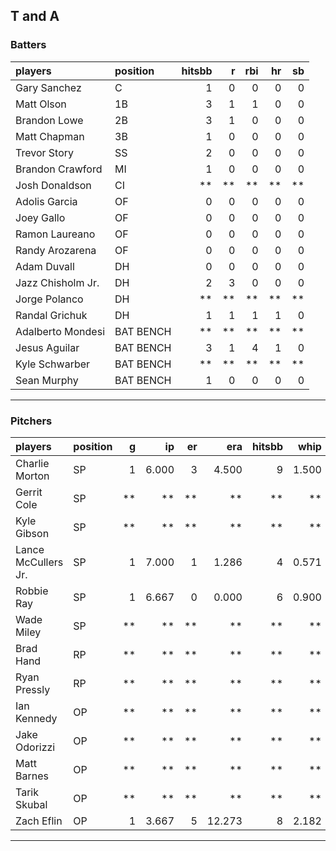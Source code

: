 ## T and A

### Batters

 
|players           |position  | hitsbb|  r| rbi| hr| sb| 
|:-----------------|:---------|------:|--:|---:|--:|--:| 
|Gary Sanchez      |C         |      1|  0|   0|  0|  0| 
|Matt Olson        |1B        |      3|  1|   1|  0|  0| 
|Brandon Lowe      |2B        |      3|  1|   0|  0|  0| 
|Matt Chapman      |3B        |      1|  0|   0|  0|  0| 
|Trevor Story      |SS        |      2|  0|   0|  0|  0| 
|Brandon Crawford  |MI        |      1|  0|   0|  0|  0| 
|Josh Donaldson    |CI        |     **| **|  **| **| **| 
|Adolis Garcia     |OF        |      0|  0|   0|  0|  0| 
|Joey Gallo        |OF        |      0|  0|   0|  0|  0| 
|Ramon Laureano    |OF        |      0|  0|   0|  0|  0| 
|Randy Arozarena   |OF        |      0|  0|   0|  0|  0| 
|Adam Duvall       |DH        |      0|  0|   0|  0|  0| 
|Jazz Chisholm Jr. |DH        |      2|  3|   0|  0|  0| 
|Jorge Polanco     |DH        |     **| **|  **| **| **| 
|Randal Grichuk    |DH        |      1|  1|   1|  1|  0| 
|Adalberto Mondesi |BAT BENCH |     **| **|  **| **| **| 
|Jesus Aguilar     |BAT BENCH |      3|  1|   4|  1|  0| 
|Kyle Schwarber    |BAT BENCH |     **| **|  **| **| **| 
|Sean Murphy       |BAT BENCH |      1|  0|   0|  0|  0| 


* * *

### Pitchers

 
|players             |position |  g|    ip| er|    era| hitsbb|  whip| so|  w| sv| 
|:-------------------|:--------|--:|-----:|--:|------:|------:|-----:|--:|--:|--:| 
|Charlie Morton      |SP       |  1| 6.000|  3|  4.500|      9| 1.500|  8|  0|  0| 
|Gerrit Cole         |SP       | **|    **| **|     **|     **|    **| **| **| **| 
|Kyle Gibson         |SP       | **|    **| **|     **|     **|    **| **| **| **| 
|Lance McCullers Jr. |SP       |  1| 7.000|  1|  1.286|      4| 0.571| 10|  1|  0| 
|Robbie Ray          |SP       |  1| 6.667|  0|  0.000|      6| 0.900|  8|  1|  0| 
|Wade Miley          |SP       | **|    **| **|     **|     **|    **| **| **| **| 
|Brad Hand           |RP       | **|    **| **|     **|     **|    **| **| **| **| 
|Ryan Pressly        |RP       | **|    **| **|     **|     **|    **| **| **| **| 
|Ian Kennedy         |OP       | **|    **| **|     **|     **|    **| **| **| **| 
|Jake Odorizzi       |OP       | **|    **| **|     **|     **|    **| **| **| **| 
|Matt Barnes         |OP       | **|    **| **|     **|     **|    **| **| **| **| 
|Tarik Skubal        |OP       | **|    **| **|     **|     **|    **| **| **| **| 
|Zach Eflin          |OP       |  1| 3.667|  5| 12.273|      8| 2.182|  5|  0|  0| 


* * *


